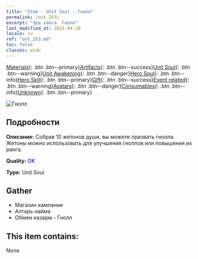 ```yaml
---
title: "Item - Unit Soul - Гнолл"
permalink: /unt_253/
excerpt: "Эра хаоса  Гнолл"
last_modified_at: 2021-04-26
locale: ru
ref: "unt_253.md"
toc: false
classes: wide
---
```

 [Materials](/ItemsRU/){: .btn .btn--primary}[Artifacts](/ItemsRU/Artifacts/){: .btn .btn--success}[Unit Soul](/ItemsRU/UnitSoul/){: .btn .btn--warning}[Unit Awakening](/ItemsRU/UnitAwakening/){: .btn .btn--danger}[Hero Soul](/ItemsRU/HeroSoul/){: .btn .btn--info}[Hero Skill](/ItemsRU/HeroSkill/){: .btn .btn--primary}[Gift](/ItemsRU/Gift/){: .btn .btn--success}[Event related](/ItemsRU/Events/){: .btn .btn--warning}[Avatars](/ItemsRU/Avatars/){: .btn .btn--danger}[Consumables](/ItemsRU/Consumables/){: .btn .btn--info}[Unknown](/ItemsRU/Unknown/){: .btn .btn--primary}

 ![Гнолл](/images/u/ti_langren.jpg)

## Подробности
 **Описание:** Собрав 10 жетонов души, вы можете призвать гнолла. Жетоны можно использовать для улучшения гноллов или повышения их ранга.

 **Quality:** <span style="color: #0000CD">OK</span>

 **Type:** Unit Soul

## Gather

*    Магазин кампании 
*    Алтарь найма 
*    Обмен казарм - Гнолл 

## This item contains:

  None

